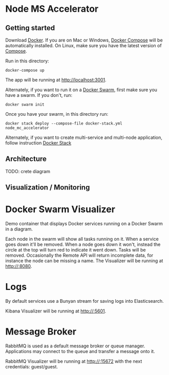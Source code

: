 Node MS Accelerator
=========

Getting started
---------------

Download [Docker](https://www.docker.com/products/overview). If you are on Mac or Windows, [Docker Compose](https://docs.docker.com/compose) will be automatically installed. On Linux, make sure you have the latest version of [Compose](https://docs.docker.com/compose/install/).

Run in this directory:
```
docker-compose up
```
The app will be running at [http://localhost:3001](http://localhost:3001).

Alternately, if you want to run it on a [Docker Swarm](https://docs.docker.com/engine/swarm/), first make sure you have a swarm. If you don't, run:
```
docker swarm init
```
Once you have your swarm, in this directory run:
```
docker stack deploy --compose-file docker-stack.yml node_mc_accelerator
```

Alternately, if you want to create multi-service and multi-node application, follow instruction [Docker Stack](https://docs.docker.com/get-started/part5/)

Architecture
-----

TODO: crete diagram


Visualization / Monitoring
-----

# Docker Swarm Visualizer

Demo container that displays Docker services running on a Docker Swarm in a diagram.

Each node in the swarm will show all tasks running on it. When a service goes down it'll be removed. When a node goes down it won't, instead the circle at the top will turn red to indicate it went down. Tasks will be removed.
Occasionally the Remote API will return incomplete data, for instance the node can be missing a name.
The Visualizer will be running at [http://<ip>:8080](http://<ip>:8080).

# Logs

By default services use a Bunyan stream for saving logs into Elasticsearch.

Kibana Visualizer will be running at [http://<ip>:5601](http://<ip>:5601).

# Message Broker

RabbitMQ is used as a default message broker or queue manager.
Applications may connect to the queue and transfer a message onto it.

RabbitMQ Visualizer will be running at [http://<ip>:15672](http://<ip>:15672) with the next credentials: guest/guest.
